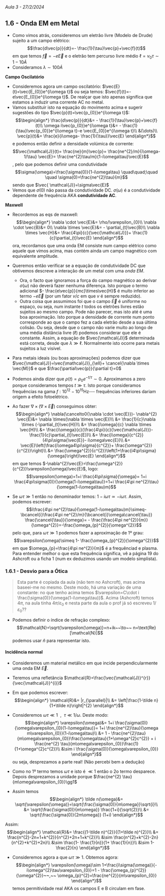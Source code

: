###### Aula 3 - 27/2/2024
## 1.6 - Onda EM em Metal
- Como vimos atrás, consideremos um eletrão livre (Modelo de Drude) sujeito a um campo elétrico:
$$\frac{d\vec{p}}{dt}=- \frac{1}{\tau}\vec{p}+\vec{f}(t)$$
em que temos $\vec{f}=-e\vec{E}$ e o eletrão tem percurso livre médio $\ell=v_{0}\tau\sim1-10\dot{A}$
- Consideramos $\lambda\sim100\dot{A}$

**Campo Oscilatório**
- Consideremos agora um campo oscilatório: $\vec{E}(t)=\vec{E_{0}}e^{i\omega t}$ ou seja temos: $\vec{f}(t)=-e\vec{E_{0}}e^{i\omega t}$. De realçar que isto apenas significa que estamos a induzir uma corrente AC no metal.
- Vamos substituir isto na equação do movimento acima e sugerir sugestões do tipo $\vec{p}(t)=\vec{p_{0}}e^{i\omega t}$:
$$\begin{align*}
\frac{d\vec{p}}{dt}&= - \frac{1}{\tau}\vec{p}+\vec{f}(t)\\
\omega i\vec{p_{0}}e^{i\omega t}&= - \frac{1}{\tau}\vec{p_{0}}e^{i\omega t}-e \vec{E_{0}}e^{i\omega t}\\
&(\dots)\\
\vec{p}(t)&= \frac{e}{i\omega- \frac{1}{\tau}}\vec{E}
\end{align*}$$
e podemos então definir a densidade volúmica de corrente:
$$\vec{\mathcal{J}}(t)= \frac{ne}{m}\vec{p}= \frac{ne^{2}/m}{i\omega-1/\tau} \vec{E}= \frac{ne^{2}\tau/m}{1-i\omega\tau}\vec{E}$$
, pelo que podemos definir uma condutividade $$\sigma(\omega)=\frac{\sigma(0)}{1-i\omega\tau} \quad\quad;\quad \quad \sigma(0)=\frac{ne^{2}\tau}{m}$$
sendo que $\vec{ \mathcal{J}}=\sigma\vec{E}$
- Vemos que $\sigma(0)$ não passa da condutividade DC. $\sigma(\omega)$ é a condutividade dependente de frequência AKA **condutividade AC**.

**Maxwell**
- Recordemos as eqs de maxwell:
$$\begin{align*}
\nabla \cdot \vec{E}&= \rho/\varepsilon_{0}\\
\nabla \cdot \vec{B}&= 0\\
\nabla \times \vec{E}&= - \partial_{t}\vec{B}\\
\nabla \times \vec{H}&= \frac{4\pi}{c}{\vec{\mathcal{J}}}+ \frac{1}{c}\partial_{t}\vec{E}
\end{align*}$$
ora, recordamos que uma onda EM consiste num campo elétrico como aquele que vimos acima, mas contém ainda um campo magnético com equivalente amplitude. 

- Queremos então verificar se a equação de condutividade DC que obtivemos descreve a interação de um metal com uma *onda EM*.
    - Ora, o facto que ignoramos a força do campo magnético ao derivar $\sigma(\omega)$ não deverá fazer nenhuma diferença. Isto porque o termo adicional $- \frac{e\vec{p}}{mc}\times\vec{H}$ é muito inferior ao termo $-e\vec{E}$ (por um fator $v/c$ em que $v$ é sempre reduzido).
    - Outra coisa que assumimos foi que o campo $\vec{E}$ é uniforme no espaço, ou seja, num instante $t$ todos os eletrões livres estão sujeitos ao mesmo campo. Pode não parecer, mas isto até é uma boa aproximação. Isto porque a densidade de corrente num ponto corresponde ao que o campo fez a cada eletrão desde a sua última colisão. Ou seja, desde que o campo não varie muito ao longo de uma média distância livre ($\ell$) podemos considerar que ele é constante. Assim, a equação de $\vec{\mathcal{J}}$ determinada está correta, desde que $\lambda\gg\ell$. Normalmente isto ocorre para metais sujeitos a luz visível.

- Para metais ideais (ou boas aproximações) podemos dizer que $\vec{\mathcal{J}}=\vec{\mathcal{J}}_{\ell}+ \cancel{\nabla \times \vec{M}}$ e que $\frac{\partial\vec{p}}{\partial t}=0$
- Podemos ainda dizer que $\rho(t)=\rho_{0}e^{-t/\tau}\sim0$. Aproximamos a zero porque consideramos tempos $t\gg\tau$. Isto porque consideramos frequências na gama $f:10^{12}-10^{15}\text{Hz}$--- frequências inferiores dariam origem a efeito fotoelétrico.

- Ao fazer $\nabla\times(\nabla\times\vec{E})$ conseguimos obter:
$$\begin{align*}
\nabla(\cancelto0{\nabla \cdot \vec{E}})- \nabla^{2} \vec{E}&= \nabla \times(\nabla \times \vec{E})\\
&= \frac{1}{c}\nabla \times (-\partial_{t}\vec{H})\\
&= \frac{i\omega}{c} \nabla \times \vec{H}\\
&= \frac{i\omega}{c}(\frac{4\pi}{c}{\vec{\mathcal{J}}}- \frac{1}{c}\partial_{t}\vec{E})\\
&= \frac{i\omega}{c^{2}}(4\pi\sigma{\vec{E}}- i\omega\vec{E})\\
&= \vec{E}\left(\frac{i\omega4\pi\sigma}{c^{2}}+ \frac{\omega^{2}}{c^{2}}\right)\\
&= \frac{\omega^{2}}{c^{2}}\left(1+\frac{i4\pi\sigma}{\omega}\right)\vec{E}
\end{align*}$$
em que temos $-\nabla^{2}\vec{E}=\frac{\omega^{2}}{c^{2}}\varepsilon(\omega)\vec{E}$, logo:
$$\varepsilon(\omega)=1+i \frac{4\pi\sigma}{\omega}= 1+i \frac{4\pi\sigma(0)}{\omega(1-i\omega\tau)}=1+i \frac{4\pi ne^{2}\tau}{\omega(1-i\omega\tau)m}$$
- Se $\omega\tau\gg1$ então no denominador temos: $1-i\omega\tau\simeq -i\omega\tau$. Assim, podemos escrever:
$$i\frac{4\pi ne^{2}\tau}{\omega(1-i\omega\tau)m}\simeq-\bcancel{i}\frac{4\pi ne^{2}/m}{\bcancel{i}\omega\cancel{\tau}} \frac{\cancel{\tau}}{\omega}= - \frac{\frac{4\pi ne^{2}}{m}}{\omega^{2}}=-\frac{\omega_{p}^{2}}{\omega^{2}}$$
pelo que, para $\omega\tau\gg1$ podemos fazer a aproximação de 1º grau:
$$\varepsilon(\omega)\simeq 1- \frac{\omega_{p}^{2}}{\omega^{2}}$$
em que $\omega_{p}=\frac{4\pi ne^{2}}{m}$ é a frequênciad e plasma. Para entender melhor o que esta frequência significa, vê a página 19 do Ashcroft ou a ficha 1 (num ex deduzimos usando um modelo simplista).

### 1.6.1 - Desvio para a Ótica
> Esta parte é copiada da aula (não tem no Ashcroft), mas acima baseei-me no mesmo. 
> Deste modo, há uma variação de uma constante: no que tenho acima temos $\varepsilon=C\cdot i \frac{\sigma(0)}{\omega(1-i\omega\tau)}$. Acima (Ashcroft) temos $4\pi$, na aula tinha $4\pi/\varepsilon_{0}$ e nesta parte da aula o prof já só escreveu $1/\varepsilon_{0}$??

- Podemos definir o índice de refração complexo: $$\mathcal{N}=\sqrt{\varepsilon(\omega)}=n+ik~~\to~~ n=\text{Re}[\mathcal{N}]$$
podemos usar $\tilde n$ para representar isto.

#### Incidência normal
- Consideremos um material metálico em que incide perpendicularmente uma onda EM $\vec{E}$.
- Teremos uma refletância $\mathcal{R}=\frac{\vec{\mathcal{J}}^{r}}{\vec{\mathcal{J}}^{i}}$
- Em que podemos escrever:
$$\begin{align*}
\mathcal{R}&= |r_{\parallel}|\\
&= \left|\frac{1-\tilde n}{1+\tilde n}\right|^{2}
\end{align*}$$

- Consideremos $\omega\tau\ll1~~,~~\tau\ll 1/\omega$. Deste modo:
$$\begin{align*}
\varepsilon(\omega)&= 1+i \frac{\sigma(0)}{\omega\varepsilon_{0}(1-i\omega\tau)}= 1+i \frac{ne^{2}\tau}{\omega m\varepsilon_{0}}(1-i\omega\tau)\\
&=  1 - \frac{ne^{2}\tau}{m\omega\varepsilon_{0}}\frac{\omega\tau}{1+\omega^{2}c^{2}} + i \frac{ne^{2} \tau}{m\omega\varepsilon_{0}}\frac{1}{1+\omega^{2}c^{2}}\\
&\sim i \frac{\sigma(0)}{\omega\varepsilon_{0}}  
\end{align*}$$
ou seja, desprezamos a parte real! (Não percebi bem a dedução)
- Como no 1º termo temos $\omega\tau$ e isto é $\ll1$ então o 2o termo desparece. Depois desprezamos a unidade porque $\frac{ne^{2} \tau}{m\omega\varepsilon_{0}}\gg1$

- Assim temos
$$\begin{align*}
\tilde n(\omega)&= \sqrt{\varepsilon(\omega)}=\sqrt{\frac{\sigma(0)}{m\omega}}\sqrt{i}\\
&= \sqrt{\frac{\sigma(0)}{m\omega}} \frac{1+i}{\sqrt{2}}\\
&= \sqrt{\frac{\sigma(0)}{2m\omega}} (1+i)
\end{align*}$$

Assim:
$$\begin{align*}
\mathcal{R}&= \frac{(1-\tilde n)^{2}}{(1+\tilde n)^{2}}\\
&= \frac{n^{2}-2n+1+k^{2}}{n^{2}+2n+1+k^{2}}\\
&\sim \frac{n^{2}+k^{2}-2n}{n^{2}+k^{2}+2n}\\
&\sim \frac{1- \frac{1}{n}}{1+ \frac{1}{n}}\\
&\sim 1-\frac{2}{n}
\end{align*}$$

- Consideremos agora a que $\omega\tau\gg1$. Obtemos agora:
$$\begin{align*}
\varepsilon(\omega)\sim 1+\frac{i\sigma(\omega)}{-i\omega^{2}\tau\varepsilon_{0}}=1 - \frac{\omega_{p}^{2}}{\omega^{2}}~~,~~ \omega_{p}^{2}=\frac{ne^{2}}{m\varepsilon_{0}}
\end{align*}$$
temos permitividade real AKA os campos E e B circulam em fase.